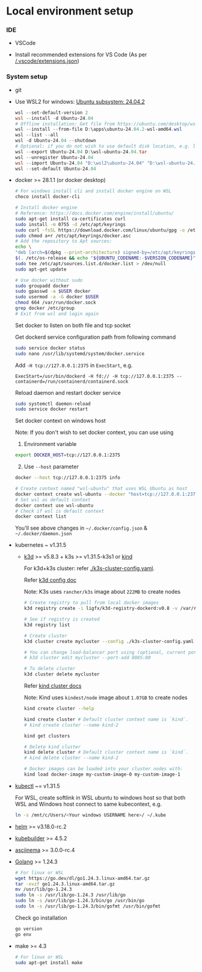 # Local environment setup

### IDE

- VSCode

- Install recommended extensions for VS Code (As per [/.vscode/extensions.json](/.vscode/extensions.json))

### System setup

- git

- Use WSL2 for windows: [Ubuntu subsystem: 24.04.2](https://ubuntu.com/desktop/wsl)

    ```ps1
    wsl --set-default-version 2
    wsl --install -d Ubuntu-24.04
    # Offline installation: Get file from https://ubuntu.com/desktop/wsl
    wsl --install --from-file D:\apps\ubuntu-24.04.2-wsl-amd64.wsl
    wsl --list --all
    wsl -d Ubuntu-24.04 --shutdown
    # Optional: if you do not wish to use default disk location, e.g. let's say on D:
    wsl --export Ubuntu-24.04 D:\wsl-ubuntu-24.04.tar
    wsl --unregister Ubuntu-24.04
    wsl --import Ubuntu-24.04 "D:\wsl2\ubuntu-24.04" "D:\wsl-ubuntu-24.04.tar"
    wsl --set-default Ubuntu-24.04
    ```

- docker >= 28.1.1 (or docker desktop)

    ```sh
    # For windows install cli and install docker engine on WSL
    choco install docker-cli
    
    # Install docker engine
    # Reference: https://docs.docker.com/engine/install/ubuntu/
    sudo apt-get install ca-certificates curl
    sudo install -m 0755 -d /etc/apt/keyrings
    sudo curl -fsSL https://download.docker.com/linux/ubuntu/gpg -o /etc/apt/keyrings/docker.asc
    sudo chmod a+r /etc/apt/keyrings/docker.asc
    # Add the repository to Apt sources:
    echo \
    "deb [arch=$(dpkg --print-architecture) signed-by=/etc/apt/keyrings/docker.asc] https://download.docker.com/linux/ubuntu \
    $(. /etc/os-release && echo "${UBUNTU_CODENAME:-$VERSION_CODENAME}") stable" | \
    sudo tee /etc/apt/sources.list.d/docker.list > /dev/null
    sudo apt-get update

    # Use docker without sudo
    sudo groupadd docker
    sudo gpasswd -a $USER docker
    sudo usermod -a -G docker $USER
    chmod 664 /var/run/docker.sock
    grep docker /etc/group
    # Exit from wsl and login again
    ```

    Set docker to listen on both file and tcp socket

    Get dockerd service configuration path from following command

    ```sh
    sudo service docker status
    sudo nano /usr/lib/systemd/system/docker.service
    ```

    Add `-H tcp://127.0.0.1:2375` in `ExecStart`, e.g.

    ```
    ExecStart=/usr/bin/dockerd -H fd:// -H tcp://127.0.0.1:2375 --containerd=/run/containerd/containerd.sock
    ```

    Reload daemon and restart docker service

    ```sh
    sudo systemctl daemon-reload
    sudo service docker restart
    ```

    Set docker context on windows host

    Note: If you don't wish to set docker context, you can use using

    1. Environment variable

    ```sh
    export DOCKER_HOST=tcp://127.0.0.1:2375
    ```

    2. Use `--host` parameter

    ```sh
    docker --host tcp://127.0.0.1:2375 info
    ```

    ```sh
    # Create context named "wsl-ubuntu" that uses WSL Ubuntu as host
    docker context create wsl-ubuntu --docker "host=tcp://127.0.0.1:2375"
    # Set wsl as default context
    docker context use wsl-ubuntu
    # Check if wsl is default context
    docker context list
    ```

    You'll see above changes in `~/.docker/config.json` & `~/.docker/daemon.json`

- kubernetes ~ v1.31.5

    - [k3d](https://github.com/k3d-io/k3d) >= v5.8.3 + k3s >= v1.31.5-k3s1 or [kind](https://github.com/kubernetes-sigs/kind)

        For k3d+k3s cluster: refer [./k3s-cluster-config.yaml](./k3s-cluster-config.yaml).

        Refer [k3d config doc](https://k3d.io/v5.8.3/usage/configfile)

        Note: K3s uses `rancher/k3s` image about `222MB` to create nodes

        ```sh
        # Create registry to pull from local docker images
        k3d registry create -i ligfx/k3d-registry-dockerd:v0.8 -v /var/run/docker.sock:/var/run/docker.sock registry

        # See if registry is created
        k3d registry list

        # Create cluster
        k3d cluster create mycluster --config ./k3s-cluster-config.yaml

        # You can change load-balancer port using (optional, current port 8080)
        # k3d cluster edit mycluster --port-add 8085:80

        # To delete cluster
        k3d cluster delete mycluster
        ```

        Refer [kind cluster docs](https://kind.sigs.k8s.io/docs/user/quick-start/)

        Note: Kind uses `kindest/node` image about `1.07GB` to create nodes

        ```sh
        kind create cluster --help

        kind create cluster # Default cluster context name is `kind`.
        # kind create cluster --name kind-2

        kind get clusters

        # Delete kind cluster
        kind delete cluster # Default cluster context name is `kind`.
        # kind delete cluster --name kind-2

        # Docker images can be loaded into your cluster nodes with:
        kind load docker-image my-custom-image-0 my-custom-image-1
        ```

- [kubectl](https://kubernetes.io/docs/tasks/tools/install-kubectl-linux/) ~= v1.31.5

    For WSL, create softlink in WSL ubuntu to windows host so that both WSL and Windows host connect to same kubecontext, e.g.

    ```sh
    ln -s /mnt/c/Users/<Your windows USERNAME here>/ ~/.kube
    ```

- [helm](https://github.com/helm/helm) >= v3.18.0-rc.2

- [kubebuilder](https://github.com/kubernetes-sigs/kubebuilder) >= 4.5.2

- [asciinema](https://github.com/asciinema/asciinema/releases/tag/v3.0.0-rc.4) >= 3.0.0-rc.4

- [Golang](https://go.dev/dl/) >= 1.24.3

    ```sh
    # For linux or WSL
    wget https://go.dev/dl/go1.24.3.linux-amd64.tar.gz
    tar -xvzf go1.24.3.linux-amd64.tar.gz
    mv /usr/lib/go-1.24.3
    sudo ln -s /usr/lib/go-1.24.3 /usr/lib/go
    sudo ln -s /usr/lib/go-1.24.3/bin/go /usr/bin/go
    sudo ln -s /usr/lib/go-1.24.3/bin/gofmt /usr/bin/gofmt
    ```

    Check go installation

    ```sh
    go version
    go env
    ```

- make >= 4.3

    ```sh
    # For linux or WSL
    sudo apt-get install make
    ```